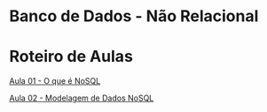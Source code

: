 # Banco de Dados - Não Relacional

# Roteiro de Aulas

[Aula 01 - O que é NoSQL](/Aula_01.md)

[Aula 02 - Modelagem de Dados NoSQL](/Aula_02.md)
